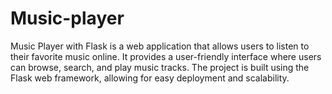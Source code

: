 # Music-player
 Music Player with Flask is a web application that allows users to listen to their favorite music online. It provides a user-friendly interface where users can browse, search, and play music tracks. The project is built using the Flask web framework, allowing for easy deployment and scalability.
